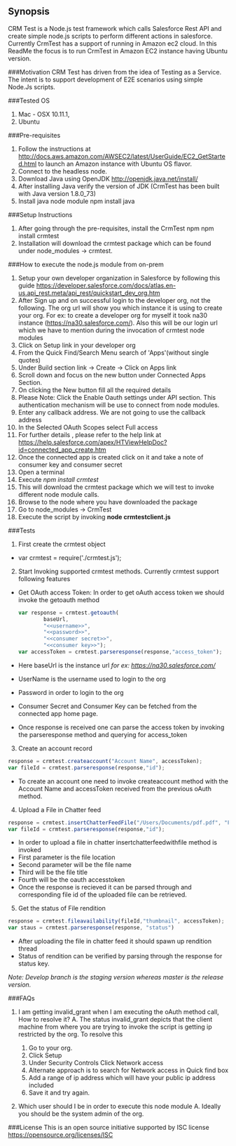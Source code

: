## Synopsis
CRM Test is a Node.js test framework which calls Salesforce Rest API and create simple node.js scripts to perform different actions in salesforce. Currently CrmTest has a support of running in Amazon ec2 cloud. In this ReadMe the focus is to run CrmTest in Amazon EC2 instance having Ubuntu version.

###Motivation
CRM Test has driven from the idea of Testing as a Service. The intent is to support development of E2E scenarios using simple Node.Js scripts. 

###Tested OS
1. Mac - OSX 10.11.1, 
2. Ubuntu

###Pre-requisites
1. Follow the instructions at http://docs.aws.amazon.com/AWSEC2/latest/UserGuide/EC2_GetStarted.html to launch an Amazon instance with Ubuntu OS flavor.
2. Connect to the headless node.
3. Download Java using OpenJDK http://openjdk.java.net/install/
4. After installing Java verify the version of JDK (CrmTest has been built with Java version 1.8.0_73)
5. Install java node module
    npm install java

###Setup Instructions
1. After going through the pre-requisites, install the CrmTest npm
    npm install crmtest
2. Installation will download the crmtest package which can be found under node_modules -> crmtest.

###How to execute the node.js module from on-prem
1. Setup your own developer organization in Salesforce by following this guide https://developer.salesforce.com/docs/atlas.en-us.api_rest.meta/api_rest/quickstart_dev_org.htm
2. After Sign up and on successful login to the developer org, not the following. The org url will show you which instance it is using to create your org. For ex: to create a developer org for myself it took na30 instance (https://na30.salesforce.com/). Also this will be our login url which we have to mention during the invocation of crmtest node modules
3. Click on Setup link in your developer org
4. From the Quick Find/Search Menu search of 'Apps'(without single quotes)
5. Under Build section link -> Create -> Click on Apps link
6. Scroll down and focus on the new button under Connected Apps Section. 
7. On clicking the New button fill all the required details
8. Please Note: Click the Enable Oauth settings under API section. This authentication mechanism will be use to connect from node modules.
9. Enter any callback address. We are not going to use the callback address
10. In the Selected OAuth Scopes select Full access
11. For further details , please refer to the help link at https://help.salesforce.com/apex/HTViewHelpDoc?id=connected_app_create.htm
12. Once the connected app is created click on it and take a note of consumer key and consumer secret
13. Open a terminal
14. Execute _npm install crmtest_
15. This will download the crmtest package which we will test to invoke different node module calls.
14. Browse to the node where you have downloaded the package
15. Go to node_modules -> CrmTest 
16. Execute the script by invoking **node crmtestclient.js**

###Tests
1. First create the crmtest object
  * var crmtest = require('./crmtest.js');

2. Start Invoking supported crmtest methods. Currently crmtest support following features
  * Get OAuth access Token: In order to get oAuth access token we should invoke the getoauth method

    ```javascript
    var response = crmtest.getoauth(
		    baseUrl,
		    "<<username>>",
			"<<password>>",
			"<<consumer secret>>",
			"<<consumer key>>");
    var accessToken = crmtest.parseresponse(response,"access_token");
    ```

  * Here baseUrl is the instance url _for ex: https://na30.salesforce.com/_
  * UserName is the username used to login to the org
  * Password in order to login to the org
  * Consumer Secret and Consumer Key can be fetched from the connected app home page.
  * Once response is received one can parse the access token by invoking the parseresponse method and querying for access_token
  
3. Create an account record
  ```javascript    
  response = crmtest.createaccount("Account Name", accessToken);
  var fileId = crmtest.parseresponse(response,"id");
  ```
  
  * To create an account one need to invoke createaccount method with the Account Name and accessToken received from the previous oAuth method.
  
4. Upload a File in Chatter feed
  ```javascript
  response = crmtest.insertChatterFeedFile("/Users/Documents/pdf.pdf", "File Name","Title", accessToken);
  var fileId = crmtest.parseresponse(response,"id");
  ```
  * In order to upload a file in chatter insertchatterfeedwithfile method is invoked
  * First parameter is the file location
  * Second parameter will be the file name
  * Third will be the file title
  * Fourth will be the oauth accesstoken
  * Once the response is recieved it can be parsed through and corresponding file id of the uploaded file can be retrieved.
   
5. Get the status of File rendition
  ```javascript
  response = crmtest.fileavailability(fileId,"thumbnail", accessToken);
  var staus = crmtest.parseresponse(response, "status")
  ```
  * After uploading the file in chatter feed it should spawn up rendition thread
  * Status of rendition can be verified by parsing through the response for status key.
 
_Note: Develop branch is the staging version whereas master is the release version._

###FAQs
1. I am getting invalid_grant when I am executing the oAuth method call, How to resolve it?
A. The status invalid_grant depicts that the client machine from where you are trying to invoke the script is getting ip restricted by the org. To resolve this 
   1. Go to your org.
   2. Click Setup
   3. Under Security Controls Click Network access
   4. Alternate approach is to search for Network access in Quick find box
   5. Add a range of ip address which will have your public ip address included
   6. Save it and try again.

2. Which user should I be in order to execute this node module
A. Ideally you should be the system admin of the org. 

###License
This is an open source initiative supported by ISC license https://opensource.org/licenses/ISC
